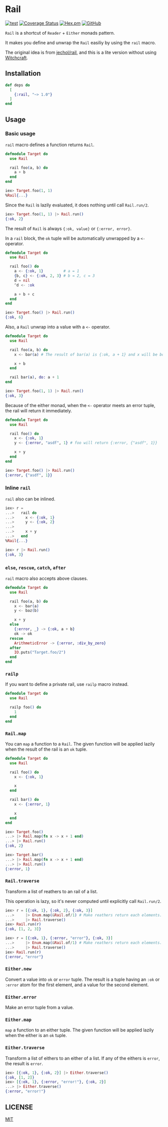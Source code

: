 # Rail

[![test](https://github.com/SeokminHong/rail/actions/workflows/test.yml/badge.svg)](https://github.com/SeokminHong/rail/actions/workflows/test.yml)
[![Coverage Status](https://coveralls.io/repos/github/SeokminHong/rail/badge.svg?branch=main)](https://coveralls.io/github/SeokminHong/rail?branch=main)
[![Hex.pm](https://img.shields.io/hexpm/v/rail)](https://hex.pm/packages/rail)
[![GitHub](https://img.shields.io/github/license/SeokminHong/rail)](https://github.com/SeokminHong/rail/blob/main/LICENSE)

`Rail` is a shortcut of `Reader` + `Either` monads pattern.

It makes you define and unwrap the `Rail` easiliy by using the `rail` macro.

The original idea is from [jechol/rail](https://github.com/jechol/rail), and this is a
lite version without using [Witchcraft](https://witchcrafters.github.io/).

## Installation

```elixir
def deps do
  [
    {:rail, "~> 1.0"}
  ]
end
```

## Usage

### Basic usage

`rail` macro defines a function returns `Rail`.

```elixir
defmodule Target do
  use Rail

  rail foo(a, b) do
    a + b
  end
end

iex> Target.foo(1, 1)
%Rail{...}
```

Since the `Rail` is lazily evaluated, it does nothing until call `Rail.run/2`.

```elixir
iex> Target.foo(1, 1) |> Rail.run()
{:ok, 2}
```

The result of `Rail` is always `{:ok, value}` or `{:error, error}`.

In a `rail` block, the `ok` tuple will be automatically unwrapped by a `<-` operator.

```elixir
defmodule Target do
  use Rail

  rail foo() do
    a <- {:ok, 1}         # a = 1
    {b, c} <- {:ok, 2, 3} # b = 2, c = 3
    d = nil
    ^d <- :ok

    a + b + c
  end
end

iex> Target.foo() |> Rail.run()
{:ok, 6}
```

Also, a `Rail` unwrap into a value with a `<-` operator.

```elixir
defmodule Target do
  use Rail

  rail foo(a, b) do
    x <- bar(a) # The result of bar(a) is {:ok, a + 1} and x will be bound to a + 1.

    x + b
  end

  rail bar(a), do: a + 1
end

iex> Target.foo(1, 1) |> Rail.run()
{:ok, 3}
```

Because of the either monad, when the `<-` operator meets an error tuple,
the rail will return it immediately.

```elixir
defmodule Target do
  use Rail

  rail foo() do
    x <- {:ok, 1}
    y <- {:error, "asdf", 1} # foo will return {:error, {"asdf", 1}}

    x + y
  end
end

iex> Target.foo() |> Rail.run()
{:error, {"asdf", 1}}
```

### Inline `rail`

`rail` also can be inlined.

```elixir
iex> r =
...>   rail do
...>     x <- {:ok, 1}
...>     y <- {:ok, 2}
...>
...>     x + y
...>   end
%Rail{...}

iex> r |> Rail.run()
{:ok, 3}
```

### `else`, `rescue`, `catch`, `after`

`rail` macro also accepts above clauses.

```elixir
defmodule Target do
  use Rail

  rail foo(a, b) do
    x <- bar(a)
    y <- baz(b)

    x + y
  else
    {:error, _} -> {:ok, a + b}
    ok -> ok
  rescue
    ArithmeticError -> {:error, :div_by_zero}
  after
    IO.puts("Target.foo/2")
  end
end
```

### `railp`

If you want to define a private rail, use `railp` macro instead.

```elixir
defmodule Target do
  use Rail

  railp foo() do
    1
  end
end
```

### `Rail.map`

You can `map` a function to a `Rail`.
The given function will be applied lazily when the result of
the rail is an `ok` tuple.

```elixir
defmodule Target do
  use Rail

  rail foo() do
    x <- {:ok, 1}

    x
  end

  rail bar() do
    x <- {:error, 1}

    x
  end
end

iex> Target.foo()
...> |> Rail.map(fn x -> x + 1 end)
...> |> Rail.run()
{:ok, 2}

iex> Target.bar()
...> |> Rail.map(fn x -> x + 1 end)
...> |> Rail.run()
{:error, 1}
```

### `Rail.traverse`

Transform a list of reathers to an rail of a list.

This operation is lazy, so it's never computed until
explicitly call `Rail.run/2`.

```elixir
iex> r = [{:ok, 1}, {:ok, 2}, {:ok, 3}]
...>     |> Enum.map(&Rail.of/1) # Make reathers return each elements.
...>     |> Rail.traverse()
iex> Rail.run(r)
{:ok, [1, 2, 3]}

iex> r = [{:ok, 1}, {:error, "error"}, {:ok, 3}]
...>     |> Enum.map(&Rail.of/1) # Make reathers return each elements.
...>     |> Rail.traverse()
iex> Rail.run(r)
{:error, "error"}
```

### `Either.new`

Convert a value into `ok` or `error` tuple. The result is a tuple having
an `:ok` or `:error` atom for the first element, and a value for the second
element.

### `Either.error`

Make an error tuple from a value.

### `Either.map`

`map` a function to an either tuple.
The given function will be applied lazily
when the either is an `ok` tuple.

### `Either.traverse`

Transform a list of eithers to an either of a list.
If any of the eithers is `error`, the result is `error`.

```elixir
iex> [{:ok, 1}, {:ok, 2}] |> Either.traverse()
{:ok, [1, 2]}
iex> [{:ok, 1}, {:error, "error!"}, {:ok, 2}]
...> |> Either.traverse()
{:error, "error!"}
```

## LICENSE

[MIT](./LICENSE)
